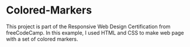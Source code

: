 # Colored-Markers
This project is part of the Responsive Web Design Certification from freeCodeCamp. In this example, I used HTML and CSS to make web page with a set of colored markers. 
